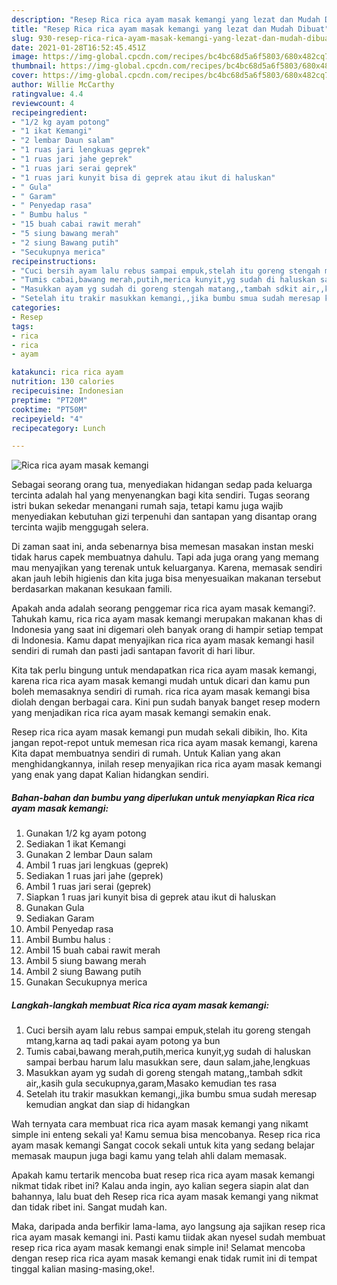 ```yaml
---
description: "Resep Rica rica ayam masak kemangi yang lezat dan Mudah Dibuat"
title: "Resep Rica rica ayam masak kemangi yang lezat dan Mudah Dibuat"
slug: 930-resep-rica-rica-ayam-masak-kemangi-yang-lezat-dan-mudah-dibuat
date: 2021-01-28T16:52:45.451Z
image: https://img-global.cpcdn.com/recipes/bc4bc68d5a6f5803/680x482cq70/rica-rica-ayam-masak-kemangi-foto-resep-utama.jpg
thumbnail: https://img-global.cpcdn.com/recipes/bc4bc68d5a6f5803/680x482cq70/rica-rica-ayam-masak-kemangi-foto-resep-utama.jpg
cover: https://img-global.cpcdn.com/recipes/bc4bc68d5a6f5803/680x482cq70/rica-rica-ayam-masak-kemangi-foto-resep-utama.jpg
author: Willie McCarthy
ratingvalue: 4.4
reviewcount: 4
recipeingredient:
- "1/2 kg ayam potong"
- "1 ikat Kemangi"
- "2 lembar Daun salam"
- "1 ruas jari lengkuas geprek"
- "1 ruas jari jahe geprek"
- "1 ruas jari serai geprek"
- "1 ruas jari kunyit bisa di geprek atau ikut di haluskan"
- " Gula"
- " Garam"
- " Penyedap rasa"
- " Bumbu halus "
- "15 buah cabai rawit merah"
- "5 siung bawang merah"
- "2 siung Bawang putih"
- "Secukupnya merica"
recipeinstructions:
- "Cuci bersih ayam lalu rebus sampai empuk,stelah itu goreng stengah mtang,karna aq tadi pakai ayam potong ya bun"
- "Tumis cabai,bawang merah,putih,merica kunyit,yg sudah di haluskan sampai berbau harum lalu masukkan sere, daun salam,jahe,lengkuas"
- "Masukkan ayam yg sudah di goreng stengah matang,,tambah sdkit air,,kasih gula secukupnya,garam,Masako kemudian tes rasa"
- "Setelah itu trakir masukkan kemangi,,jika bumbu smua sudah meresap kemudian angkat dan siap di hidangkan"
categories:
- Resep
tags:
- rica
- rica
- ayam

katakunci: rica rica ayam 
nutrition: 130 calories
recipecuisine: Indonesian
preptime: "PT20M"
cooktime: "PT50M"
recipeyield: "4"
recipecategory: Lunch

---
```



![Rica rica ayam masak kemangi](https://img-global.cpcdn.com/recipes/bc4bc68d5a6f5803/680x482cq70/rica-rica-ayam-masak-kemangi-foto-resep-utama.jpg)

Sebagai seorang orang tua, menyediakan hidangan sedap pada keluarga tercinta adalah hal yang menyenangkan bagi kita sendiri. Tugas seorang istri bukan sekedar menangani rumah saja, tetapi kamu juga wajib menyediakan kebutuhan gizi terpenuhi dan santapan yang disantap orang tercinta wajib menggugah selera.

Di zaman  saat ini, anda sebenarnya bisa memesan masakan instan meski tidak harus capek membuatnya dahulu. Tapi ada juga orang yang memang mau menyajikan yang terenak untuk keluarganya. Karena, memasak sendiri akan jauh lebih higienis dan kita juga bisa menyesuaikan makanan tersebut berdasarkan makanan kesukaan famili. 



Apakah anda adalah seorang penggemar rica rica ayam masak kemangi?. Tahukah kamu, rica rica ayam masak kemangi merupakan makanan khas di Indonesia yang saat ini digemari oleh banyak orang di hampir setiap tempat di Indonesia. Kamu dapat menyajikan rica rica ayam masak kemangi hasil sendiri di rumah dan pasti jadi santapan favorit di hari libur.

Kita tak perlu bingung untuk mendapatkan rica rica ayam masak kemangi, karena rica rica ayam masak kemangi mudah untuk dicari dan kamu pun boleh memasaknya sendiri di rumah. rica rica ayam masak kemangi bisa diolah dengan berbagai cara. Kini pun sudah banyak banget resep modern yang menjadikan rica rica ayam masak kemangi semakin enak.

Resep rica rica ayam masak kemangi pun mudah sekali dibikin, lho. Kita jangan repot-repot untuk memesan rica rica ayam masak kemangi, karena Kita dapat membuatnya sendiri di rumah. Untuk Kalian yang akan menghidangkannya, inilah resep menyajikan rica rica ayam masak kemangi yang enak yang dapat Kalian hidangkan sendiri.

<!--inarticleads1-->

##### Bahan-bahan dan bumbu yang diperlukan untuk menyiapkan Rica rica ayam masak kemangi:

1. Gunakan 1/2 kg ayam potong
1. Sediakan 1 ikat Kemangi
1. Gunakan 2 lembar Daun salam
1. Ambil 1 ruas jari lengkuas (geprek)
1. Sediakan 1 ruas jari jahe (geprek)
1. Ambil 1 ruas jari serai (geprek)
1. Siapkan 1 ruas jari kunyit bisa di geprek atau ikut di haluskan
1. Gunakan  Gula
1. Sediakan  Garam
1. Ambil  Penyedap rasa
1. Ambil  Bumbu halus :
1. Ambil 15 buah cabai rawit merah
1. Ambil 5 siung bawang merah
1. Ambil 2 siung Bawang putih
1. Gunakan Secukupnya merica




<!--inarticleads2-->

##### Langkah-langkah membuat Rica rica ayam masak kemangi:

1. Cuci bersih ayam lalu rebus sampai empuk,stelah itu goreng stengah mtang,karna aq tadi pakai ayam potong ya bun
1. Tumis cabai,bawang merah,putih,merica kunyit,yg sudah di haluskan sampai berbau harum lalu masukkan sere, daun salam,jahe,lengkuas
1. Masukkan ayam yg sudah di goreng stengah matang,,tambah sdkit air,,kasih gula secukupnya,garam,Masako kemudian tes rasa
1. Setelah itu trakir masukkan kemangi,,jika bumbu smua sudah meresap kemudian angkat dan siap di hidangkan




Wah ternyata cara membuat rica rica ayam masak kemangi yang nikamt simple ini enteng sekali ya! Kamu semua bisa mencobanya. Resep rica rica ayam masak kemangi Sangat cocok sekali untuk kita yang sedang belajar memasak maupun juga bagi kamu yang telah ahli dalam memasak.

Apakah kamu tertarik mencoba buat resep rica rica ayam masak kemangi nikmat tidak ribet ini? Kalau anda ingin, ayo kalian segera siapin alat dan bahannya, lalu buat deh Resep rica rica ayam masak kemangi yang nikmat dan tidak ribet ini. Sangat mudah kan. 

Maka, daripada anda berfikir lama-lama, ayo langsung aja sajikan resep rica rica ayam masak kemangi ini. Pasti kamu tiidak akan nyesel sudah membuat resep rica rica ayam masak kemangi enak simple ini! Selamat mencoba dengan resep rica rica ayam masak kemangi enak tidak rumit ini di tempat tinggal kalian masing-masing,oke!.

